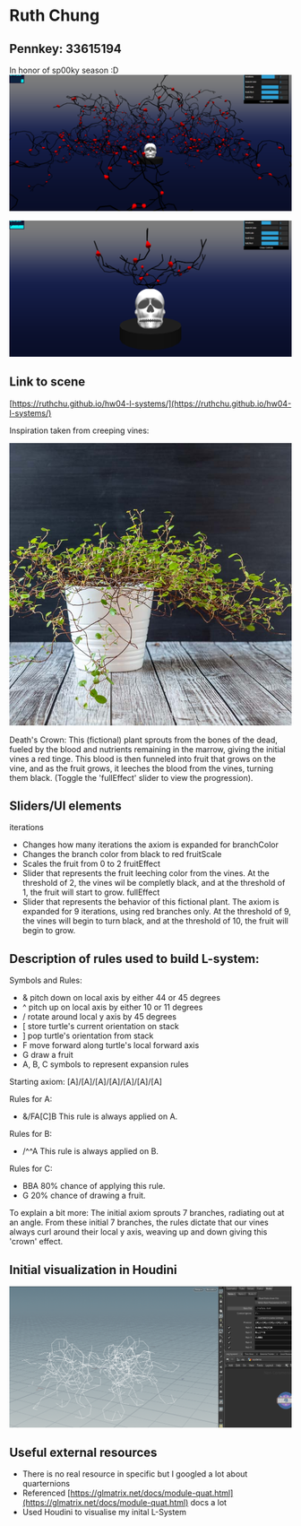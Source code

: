 # Ruth Chung

## Pennkey: 33615194

In honor of sp00ky season :D
![](fulliter.png)

![](partialiter.png)

## Link to scene
[https://ruthchu.github.io/hw04-l-systems/](https://ruthchu.github.io/hw04-l-systems/)

 Inspiration taken from creeping vines:

![](inspo.jpg)

Death's Crown: This (fictional) plant sprouts from the bones of the dead, fueled by the blood and nutrients remaining in the marrow, giving the initial vines a red tinge. This blood is then funneled into fruit that grows on the vine, and as the fruit grows, it leeches the blood from the vines, turning them black. (Toggle the 'fullEffect' slider to view the progression).

## Sliders/UI elements
iterations
 - Changes how many iterations the axiom is expanded for
branchColor
 - Changes the branch color from black to red
fruitScale
 - Scales the fruit from 0 to 2
fruitEffect
 - Slider that represents the fruit leeching color from the vines. At the threshold of 2, the vines wil be completly black, and at the threshold of 1, the fruit will start to grow.
fullEffect
 - Slider that represents the behavior of this fictional plant. The axiom is expanded for 9 iterations, using red branches only. At the threshold of 9, the vines will begin to turn black, and at the threshold of 10, the fruit will begin to grow.

## Description of rules used to build L-system:
Symbols and Rules:
 - &  pitch down on local axis  by either 44 or 45 degrees
 - ^  pitch up on local axis by either 10 or 11 degrees
 - /  rotate around local y axis by 45 degrees
 - [  store turtle's current orientation on stack
 - ] pop turtle's orientation from stack
 - F  move forward along turtle's local forward axis
 - G draw a fruit
 - A, B, C  symbols to represent expansion rules

Starting axiom: [A]/[A]/[A]/[A]/[A]/[A]/[A]

Rules for A:
 - &/FA[C]B   This rule is always applied on A. 

Rules for B:
 - /^^A   This rule is always applied on B.

Rules for C:
 - BBA  80% chance of applying this rule.
 - G  20% chance of drawing a fruit.

To explain a bit more:
The initial axiom sprouts 7 branches, radiating out at an angle. From these initial 7 branches, the rules dictate that our vines always curl around their local y axis, weaving up and down giving this 'crown' effect.

## Initial visualization in Houdini
![](houdini.png)

## Useful external resources
 - There is no real resource in specific but I googled a lot about quarternions
 - Referenced [https://glmatrix.net/docs/module-quat.html](https://glmatrix.net/docs/module-quat.html) docs a lot
 - Used Houdini to visualise my inital L-System